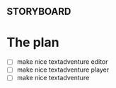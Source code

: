 ## STORYBOARD

# The plan

- [ ] make nice textadventure editor
- [ ] make nice textadventure player
- [ ] make nice textadventure
